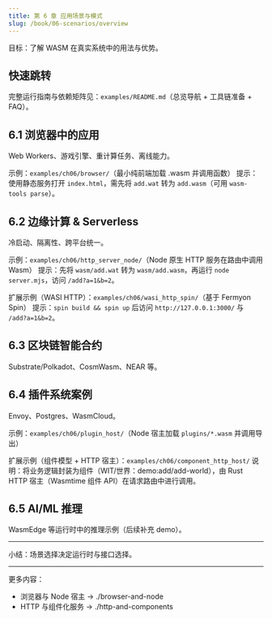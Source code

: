 ```yaml
---
title: 第 6 章 应用场景与模式
slug: /book/06-scenarios/overview
---
```


目标：了解 WASM 在真实系统中的用法与优势。

## 快速跳转
完整运行指南与依赖矩阵见：`examples/README.md`（总览导航 + 工具链准备 + FAQ）。

## 6.1 浏览器中的应用
Web Workers、游戏引擎、重计算任务、离线能力。

示例：`examples/ch06/browser/`（最小纯前端加载 .wasm 并调用函数）
提示：使用静态服务打开 `index.html`，需先将 `add.wat` 转为 `add.wasm`（可用 `wasm-tools parse`）。

## 6.2 边缘计算 & Serverless
冷启动、隔离性、跨平台统一。

示例：`examples/ch06/http_server_node/`（Node 原生 HTTP 服务在路由中调用 Wasm）
提示：先将 `wasm/add.wat` 转为 `wasm/add.wasm`，再运行 `node server.mjs`，访问 `/add?a=1&b=2`。

扩展示例（WASI HTTP）：`examples/ch06/wasi_http_spin/`（基于 Fermyon Spin）
提示：`spin build && spin up` 后访问 `http://127.0.0.1:3000/` 与 `/add?a=1&b=2`。

## 6.3 区块链智能合约
Substrate/Polkadot、CosmWasm、NEAR 等。

## 6.4 插件系统案例
Envoy、Postgres、WasmCloud。

示例：`examples/ch06/plugin_host/`（Node 宿主加载 `plugins/*.wasm` 并调用导出）

扩展示例（组件模型 + HTTP 宿主）：`examples/ch06/component_http_host/`
说明：将业务逻辑封装为组件（WIT/世界：demo:add/add-world），由 Rust HTTP 宿主（Wasmtime 组件 API）在请求路由中进行调用。

## 6.5 AI/ML 推理
WasmEdge 等运行时中的推理示例（后续补充 demo）。

---

小结：场景选择决定运行时与接口选择。

---

更多内容：
- 浏览器与 Node 宿主 → ./browser-and-node
- HTTP 与组件化服务 → ./http-and-components
